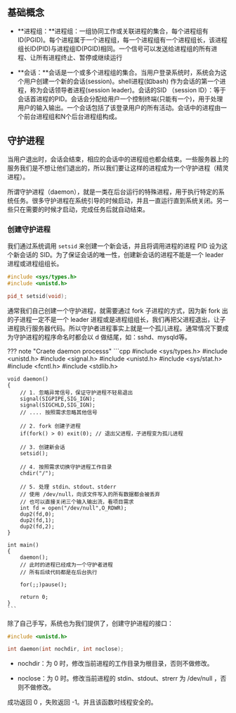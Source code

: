 

## **基础概念**

- **进程组：**进程组：一组协同工作或关联进程的集合，每个进程组有ID(PGID)。每个进程属于一个进程组，每一个进程组有一个进程组长，该进程组长ID(PID)与进程组ID(PGID)相同。一个信号可以发送给进程组的所有进程、让所有进程终止、暂停或继续运行


- **会话：**会话是一个或多个进程组的集合。当用户登录系统时，系统会为这个用户创建一个新的会话(session)。shell进程(如bash) 作为会话的第一个进程，称为会话领导者进程(session leader)。会话的SID （session ID）：等于会话首进程的PID。会话会分配给用户一个控制终端(只能有一个)，用于处理用户的输入输出。一个会话包括了该登录用户的所有活动。会话中的进程由一个前台进程组和N个后台进程组构成。

## **守护进程**

当用户退出时，会话会结束，相应的会话中的进程组也都会结束。一些服务器上的服务我们是不想让他们退出的，所以我们要让这样的进程成为一个守护进程（精灵进程）。

所谓守护进程（daemon），就是一类在后台运行的特殊进程，用于执行特定的系统任务。很多守护进程在系统引导的时候启动，并且一直运行直到系统关闭。另一些只在需要的时候才启动，完成任务后就自动结束。

### **创建守护进程**

我们通过系统调用 `setsid` 来创建一个新会话，并且将调用进程的进程 PID 设为这个新会话的 SID。为了保证会话的唯一性，创建新会话的进程不能是一个 leader 进程或进程组组长。

```cpp
#include <sys/types.h>
#include <unistd.h>

pid_t setsid(void);
```

通常我们自己创建一个守护进程，就需要通过 fork 子进程的方式，因为新 fork 出的子进程一定不是一个 leader 进程或是进程组组长，我们再把父进程退出，让子进程执行服务器代码。所以守护者进程事实上就是一个孤儿进程。通常情况下要成为守护进程的程序命名时都会以 d 做结尾，如：sshd、mysqld等。

??? note "Craete daemon processs"
    ```cpp
    #include <sys/types.h>
    #include <unistd.h>
    #include <signal.h>
    #include <unistd.h>
    #include <sys/stat.h>
    #include <fcntl.h>
    #include <stdlib.h>

    void daemon()
    {
        // 1. 忽略异常信号，保证守护进程不轻易退出
        signal(SIGPIPE,SIG_IGN);
        signal(SIGCHLD,SIG_IGN);
        // .... 按照需求忽略其他信号

        // 2. fork 创建子进程
        if(fork() > 0) exit(0); // 退出父进程，子进程变为孤儿进程

        // 3. 创建新会话
        setsid();

        // 4. 按照需求切换守护进程工作目录
        chdir("/");

        // 5. 处理 stdin、stdout、stderr
        // 使用 /dev/null，向该文件写入的所有数据都会被丢弃
        // 也可以直接关闭三个输入输出流，看项目需求
        int fd = open("/dev/null",O_RDWR);
        dup2(fd,0);
        dup2(fd,1);
        dup2(fd,2);
    }

    int main()
    {
        daemon();
        // 此时的进程已经成为一个守护者进程
        // 所有后续代码都是在后台执行

        for(;;)pause();

        return 0;
    }
    ```

除了自己手写，系统也为我们提供了，创建守护进程的接口：

```cpp
#include <unistd.h>

int daemon(int nochdir, int noclose);
```

- nochdir：为 0 时，修改当前进程的工作目录为根目录，否则不做修改。

- noclose：为 0 时。修改当前进程的 stdin、stdout、strerr 为 /dev/null ，否则不做修改。

成功返回 0 ，失败返回 -1。并且该函数时线程安全的。